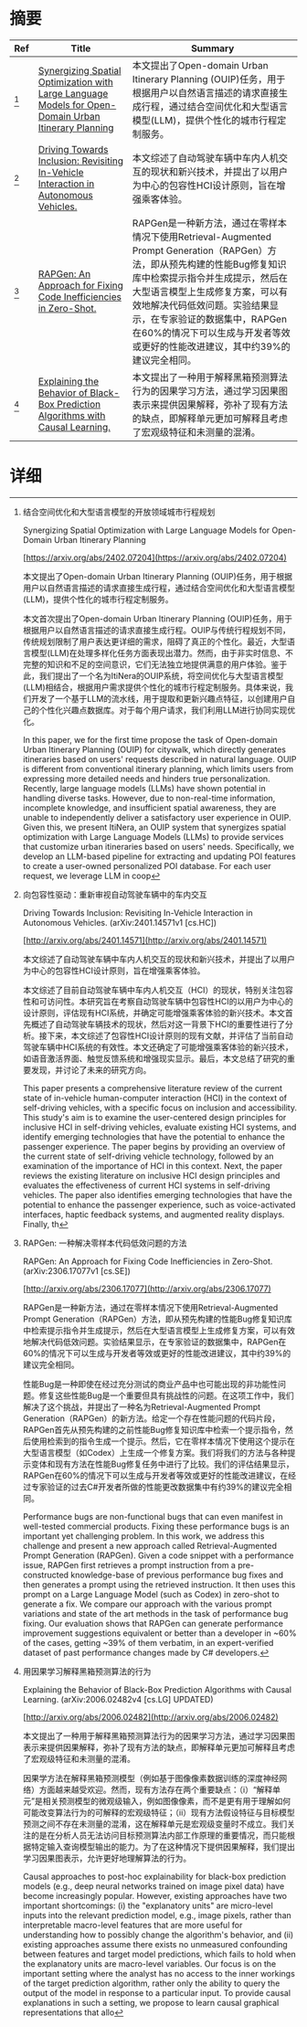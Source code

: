 # 摘要

| Ref | Title | Summary |
| --- | --- | --- |
| [^1] | [Synergizing Spatial Optimization with Large Language Models for Open-Domain Urban Itinerary Planning](https://arxiv.org/abs/2402.07204) | 本文提出了Open-domain Urban Itinerary Planning (OUIP)任务，用于根据用户以自然语言描述的请求直接生成行程，通过结合空间优化和大型语言模型(LLM)，提供个性化的城市行程定制服务。 |
| [^2] | [Driving Towards Inclusion: Revisiting In-Vehicle Interaction in Autonomous Vehicles.](http://arxiv.org/abs/2401.14571) | 本文综述了自动驾驶车辆中车内人机交互的现状和新兴技术，并提出了以用户为中心的包容性HCI设计原则，旨在增强乘客体验。 |
| [^3] | [RAPGen: An Approach for Fixing Code Inefficiencies in Zero-Shot.](http://arxiv.org/abs/2306.17077) | RAPGen是一种新方法，通过在零样本情况下使用Retrieval-Augmented Prompt Generation（RAPGen）方法，即从预先构建的性能Bug修复知识库中检索提示指令并生成提示，然后在大型语言模型上生成修复方案，可以有效地解决代码低效问题。实验结果显示，在专家验证的数据集中，RAPGen在60%的情况下可以生成与开发者等效或更好的性能改进建议，其中约39%的建议完全相同。 |
| [^4] | [Explaining the Behavior of Black-Box Prediction Algorithms with Causal Learning.](http://arxiv.org/abs/2006.02482) | 本文提出了一种用于解释黑箱预测算法行为的因果学习方法，通过学习因果图表示来提供因果解释，弥补了现有方法的缺点，即解释单元更加可解释且考虑了宏观级特征和未测量的混淆。 |

# 详细

[^1]: 结合空间优化和大型语言模型的开放领域城市行程规划

    Synergizing Spatial Optimization with Large Language Models for Open-Domain Urban Itinerary Planning

    [https://arxiv.org/abs/2402.07204](https://arxiv.org/abs/2402.07204)

    本文提出了Open-domain Urban Itinerary Planning (OUIP)任务，用于根据用户以自然语言描述的请求直接生成行程，通过结合空间优化和大型语言模型(LLM)，提供个性化的城市行程定制服务。

    

    本文首次提出了Open-domain Urban Itinerary Planning (OUIP)任务，用于根据用户以自然语言描述的请求直接生成行程。OUIP与传统行程规划不同，传统规划限制了用户表达更详细的需求，阻碍了真正的个性化。最近，大型语言模型(LLM)在处理多样化任务方面表现出潜力。然而，由于非实时信息、不完整的知识和不足的空间意识，它们无法独立地提供满意的用户体验。鉴于此，我们提出了一个名为ItiNera的OUIP系统，将空间优化与大型语言模型(LLM)相结合，根据用户需求提供个性化的城市行程定制服务。具体来说，我们开发了一个基于LLM的流水线，用于提取和更新兴趣点特征，以创建用户自己的个性化兴趣点数据库。对于每个用户请求，我们利用LLM进行协同实现优化。

    In this paper, we for the first time propose the task of Open-domain Urban Itinerary Planning (OUIP) for citywalk, which directly generates itineraries based on users' requests described in natural language. OUIP is different from conventional itinerary planning, which limits users from expressing more detailed needs and hinders true personalization. Recently, large language models (LLMs) have shown potential in handling diverse tasks. However, due to non-real-time information, incomplete knowledge, and insufficient spatial awareness, they are unable to independently deliver a satisfactory user experience in OUIP. Given this, we present ItiNera, an OUIP system that synergizes spatial optimization with Large Language Models (LLMs) to provide services that customize urban itineraries based on users' needs. Specifically, we develop an LLM-based pipeline for extracting and updating POI features to create a user-owned personalized POI database. For each user request, we leverage LLM in coop
    
[^2]: 向包容性驱动：重新审视自动驾驶车辆中的车内交互

    Driving Towards Inclusion: Revisiting In-Vehicle Interaction in Autonomous Vehicles. (arXiv:2401.14571v1 [cs.HC])

    [http://arxiv.org/abs/2401.14571](http://arxiv.org/abs/2401.14571)

    本文综述了自动驾驶车辆中车内人机交互的现状和新兴技术，并提出了以用户为中心的包容性HCI设计原则，旨在增强乘客体验。

    

    本文综述了目前自动驾驶车辆中车内人机交互（HCI）的现状，特别关注包容性和可访问性。本研究旨在考察自动驾驶车辆中包容性HCI的以用户为中心的设计原则，评估现有HCI系统，并确定可能增强乘客体验的新兴技术。本文首先概述了自动驾驶车辆技术的现状，然后对这一背景下HCI的重要性进行了分析。接下来，本文综述了包容性HCI设计原则的现有文献，并评估了当前自动驾驶车辆中HCI系统的有效性。本文还确定了可能增强乘客体验的新兴技术，如语音激活界面、触觉反馈系统和增强现实显示。最后，本文总结了研究的重要发现，并讨论了未来的研究方向。

    This paper presents a comprehensive literature review of the current state of in-vehicle human-computer interaction (HCI) in the context of self-driving vehicles, with a specific focus on inclusion and accessibility. This study's aim is to examine the user-centered design principles for inclusive HCI in self-driving vehicles, evaluate existing HCI systems, and identify emerging technologies that have the potential to enhance the passenger experience. The paper begins by providing an overview of the current state of self-driving vehicle technology, followed by an examination of the importance of HCI in this context. Next, the paper reviews the existing literature on inclusive HCI design principles and evaluates the effectiveness of current HCI systems in self-driving vehicles. The paper also identifies emerging technologies that have the potential to enhance the passenger experience, such as voice-activated interfaces, haptic feedback systems, and augmented reality displays. Finally, th
    
[^3]: RAPGen: 一种解决零样本代码低效问题的方法

    RAPGen: An Approach for Fixing Code Inefficiencies in Zero-Shot. (arXiv:2306.17077v1 [cs.SE])

    [http://arxiv.org/abs/2306.17077](http://arxiv.org/abs/2306.17077)

    RAPGen是一种新方法，通过在零样本情况下使用Retrieval-Augmented Prompt Generation（RAPGen）方法，即从预先构建的性能Bug修复知识库中检索提示指令并生成提示，然后在大型语言模型上生成修复方案，可以有效地解决代码低效问题。实验结果显示，在专家验证的数据集中，RAPGen在60%的情况下可以生成与开发者等效或更好的性能改进建议，其中约39%的建议完全相同。

    

    性能Bug是一种即使在经过充分测试的商业产品中也可能出现的非功能性问题。修复这些性能Bug是一个重要但具有挑战性的问题。在这项工作中，我们解决了这个挑战，并提出了一种名为Retrieval-Augmented Prompt Generation（RAPGen）的新方法。给定一个存在性能问题的代码片段，RAPGen首先从预先构建的之前性能Bug修复知识库中检索一个提示指令，然后使用检索到的指令生成一个提示。然后，它在零样本情况下使用这个提示在大型语言模型（如Codex）上生成一个修复方案。我们将我们的方法与各种提示变体和现有方法在性能Bug修复任务中进行了比较。我们的评估结果显示，RAPGen在60%的情况下可以生成与开发者等效或更好的性能改进建议，在经过专家验证的过去C#开发者所做的性能更改数据集中有约39%的建议完全相同。

    Performance bugs are non-functional bugs that can even manifest in well-tested commercial products. Fixing these performance bugs is an important yet challenging problem. In this work, we address this challenge and present a new approach called Retrieval-Augmented Prompt Generation (RAPGen). Given a code snippet with a performance issue, RAPGen first retrieves a prompt instruction from a pre-constructed knowledge-base of previous performance bug fixes and then generates a prompt using the retrieved instruction. It then uses this prompt on a Large Language Model (such as Codex) in zero-shot to generate a fix. We compare our approach with the various prompt variations and state of the art methods in the task of performance bug fixing. Our evaluation shows that RAPGen can generate performance improvement suggestions equivalent or better than a developer in ~60% of the cases, getting ~39% of them verbatim, in an expert-verified dataset of past performance changes made by C# developers.
    
[^4]: 用因果学习解释黑箱预测算法的行为

    Explaining the Behavior of Black-Box Prediction Algorithms with Causal Learning. (arXiv:2006.02482v4 [cs.LG] UPDATED)

    [http://arxiv.org/abs/2006.02482](http://arxiv.org/abs/2006.02482)

    本文提出了一种用于解释黑箱预测算法行为的因果学习方法，通过学习因果图表示来提供因果解释，弥补了现有方法的缺点，即解释单元更加可解释且考虑了宏观级特征和未测量的混淆。

    

    因果学方法在解释黑箱预测模型（例如基于图像像素数据训练的深度神经网络）方面越来越受欢迎。然而，现有方法存在两个重要缺点：（i）“解释单元”是相关预测模型的微观级输入，例如图像像素，而不是更有用于理解如何可能改变算法行为的可解释的宏观级特征；（ii）现有方法假设特征与目标模型预测之间不存在未测量的混淆，这在解释单元是宏观级变量时不成立。我们关注的是在分析人员无法访问目标预测算法内部工作原理的重要情况，而只能根据特定输入查询模型输出的能力。为了在这种情况下提供因果解释，我们提出学习因果图表示，允许更好地理解算法的行为。

    Causal approaches to post-hoc explainability for black-box prediction models (e.g., deep neural networks trained on image pixel data) have become increasingly popular. However, existing approaches have two important shortcomings: (i) the "explanatory units" are micro-level inputs into the relevant prediction model, e.g., image pixels, rather than interpretable macro-level features that are more useful for understanding how to possibly change the algorithm's behavior, and (ii) existing approaches assume there exists no unmeasured confounding between features and target model predictions, which fails to hold when the explanatory units are macro-level variables. Our focus is on the important setting where the analyst has no access to the inner workings of the target prediction algorithm, rather only the ability to query the output of the model in response to a particular input. To provide causal explanations in such a setting, we propose to learn causal graphical representations that allo
    

